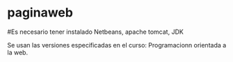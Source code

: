 # paginaweb

#Es necesario tener instalado Netbeans, apache tomcat, JDK

Se usan las versiones especificadas en el curso: Programacionn orientada a la web.
